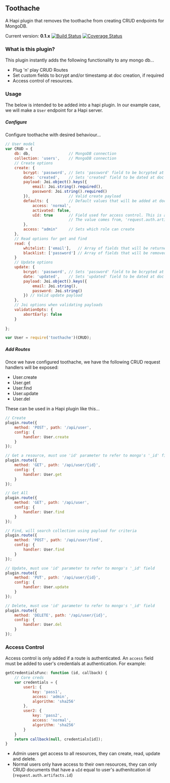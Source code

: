 Toothache
---------

A Hapi plugin that removes the toothache from creating CRUD endpoints for MongoDB.

Current version: **0.1.x** [![Build Status](https://travis-ci.org/smaxwellstewart/toothache.svg?branch=master)](https://travis-ci.org/smaxwellstewart/toothache) [![Coverage Status](https://coveralls.io/repos/smaxwellstewart/toothache/badge.png)](https://coveralls.io/r/smaxwellstewart/toothache)

### What is this plugin?

This plugin instantly adds the following functionality to any mongo db...

* Plug 'n' play CRUD Routes
* Set custom fields to bcrypt and/or timestamp at doc creation, if required
* Access control of resources.

### Usage

The below is intended to be added into a hapi plugin. In our example case, we will make a `User` endpoint for a Hapi server.

##### Configure

Configure toothache with desired behaviour... 

```js
// User model
var CRUD = {
    db: db,                 // MongoDB connection
    collection: 'users',    // MongoDB connection
    // Create options
    create: {
        bcrypt: 'password', // Sets 'password' field to be bcrypted at doc creation
        date: 'created',    // Sets 'created' field to be dated at doc creation
        payload: Joi.object().keys({ 
            email: Joi.string().required(),
            password: Joi.string().required()
        }),                 // Valid create payload 
        defaults: {         // Default values that will be added at doc creation
            access: 'normal',
            activated: false,
            uId: true       // Field used for access control. This is a special field that when set to true will default to user's id 
                            // The value comes from, 'request.auth.artifacts.id' ie the id the user authenticates with
        },
        access: "admin"     // Sets which role can create 
    },
    // Read options for get and find
    read: {
        whitelist: ['email'],   // Array of fields that will be returned, all other fields will be excluded 
        blacklist: ['password'] // Array of fields that will be removed, all other fields will be included
    }
    // Update options
    update: {
        bcrypt: 'password', // Sets 'password' field to be bcrypted at doc update
        date: 'updated',    // Sets 'updated' field to be dated at doc update
        payload: Joi.object().keys({
            email: Joi.string(),
            password: Joi.string()
        }) // Valid update payload 
    },
    // Joi options when validating payloads    
    validationOpts: {
        abortEarly: false
    }
    
};

var User = require('toothache')(CRUD);
```

##### Add Routes

Once we have configured toothache, we have the following CRUD request handlers will be exposed:

* User.create
* User.get
* User.find
* User.update
* User.del

These can be used in a Hapi plugin like this...

```js
// Create
plugin.route({
    method: 'POST', path: '/api/user',
    config: {
        handler: User.create
    }
});

// Get a resource, must use 'id' parameter to refer to mongo's '_id' field
plugin.route({
    method: 'GET', path: '/api/user/{id}',
    config: {
        handler: User.get
    }
});

// Get All
plugin.route({
    method: 'GET', path: '/api/user',
    config: {
        handler: User.find
    }
});

// Find, will search collection using payload for criteria
plugin.route({
    method: 'POST', path: '/api/user/find',
    config: {
        handler: User.find
    }
});

// Update, must use 'id' parameter to refer to mongo's '_id' field
plugin.route({
    method: 'PUT', path: '/api/user/{id}',
    config: {
        handler: User.update
    }
});

// Delete, must use 'id' parameter to refer to mongo's '_id' field
plugin.route({
    method: 'DELETE', path: '/api/user/{id}',
    config: {
        handler: User.del
    }
});
```

### Access Control

Access control is only added if a route is authenticated. An `access` field must be added to user's credentials at authentication. For example:

```js
getCredentialsFunc: function (id, callback) {
    // Core creds
    var credentials = {
        user1: {
            key: 'pass1',
            access: 'admin',
            algorithm: 'sha256'
        },
        user2: {
            key: 'pass2',
            access: 'normal',
            algorithm: 'sha256'
        }
    }
    return callback(null, credentials[id]);
}
```

 - Admin users get access to all resources, they can create, read, update and delete.
 - Normal users only have access to their own resources, they can only CRUD documents that have a `uId` equal to user's authenitcation id (`request.auth.artifacts.id`)

